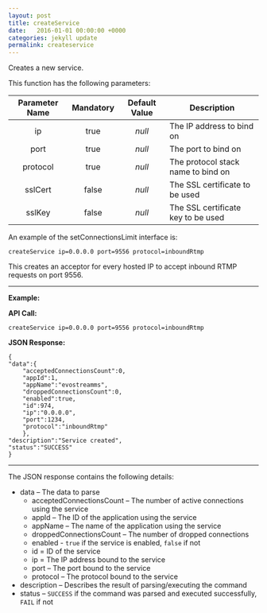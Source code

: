 ```yaml
---
layout: post
title: createService
date:   2016-01-01 00:00:00 +0000
categories: jekyll update
permalink: createservice
---
```


Creates a new service.

This function has the following parameters:

| **Parameter Name** | **Mandatory** | **Default Value** | **Description**                    |
| :----------------: | :-----------: | :---------------: | ---------------------------------- |
|         ip         |     true      |      *null*       | The IP address to bind on          |
|        port        |     true      |      *null*       | The port to bind on                |
|      protocol      |     true      |      *null*       | The protocol stack name to bind on |
|      sslCert       |     false     |      *null*       | The SSL certificate to be used     |
|       sslKey       |     false     |      *null*       | The SSL certificate key to be used |

An example of the setConnectionsLimit interface is:

``` 
createService ip=0.0.0.0 port=9556 protocol=inboundRtmp
```

This creates an acceptor for every hosted IP to accept inbound RTMP requests on port 9556.

------

**Example:**

**API Call:**

``` 
createService ip=0.0.0.0 port=9556 protocol=inboundRtmp
```

**JSON Response:**

``` 
{
"data":{
    "acceptedConnectionsCount":0,
    "appId":1,
    "appName":"evostreamms",
    "droppedConnectionsCount":0,
    "enabled":true,
    "id":974,
    "ip":"0.0.0.0",
    "port":1234,
    "protocol":"inboundRtmp"
    },
"description":"Service created",
"status":"SUCCESS"
}
```

------

The JSON response contains the following details:

- data – The data to parse
  - acceptedConnectionsCount – The number of active connections using the service
  - appId – The ID of the application using the service
  - appName – The name of the application using the service
  - droppedConnectionsCount – The number of dropped connections
  - enabled - `true` if the service is enabled, `false` if not
  - id = ID of the service
  - ip = The IP address bound to the service
  - port – The port bound to the service
  - protocol – The protocol bound to the service
- description – Describes the result of parsing/executing the command
- status – `SUCCESS` if the command was parsed and executed successfully, `FAIL` if not